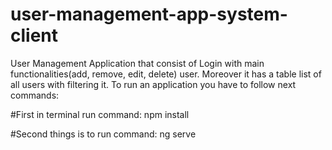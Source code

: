 # user-management-app-system-client
User Management Application that consist of Login with main functionalities(add, remove, edit, delete) user. Moreover it has a table list of all users with filtering it.
To run an application you have to follow next commands:

#First in terminal run command: npm install

#Second things is to run command: ng serve
